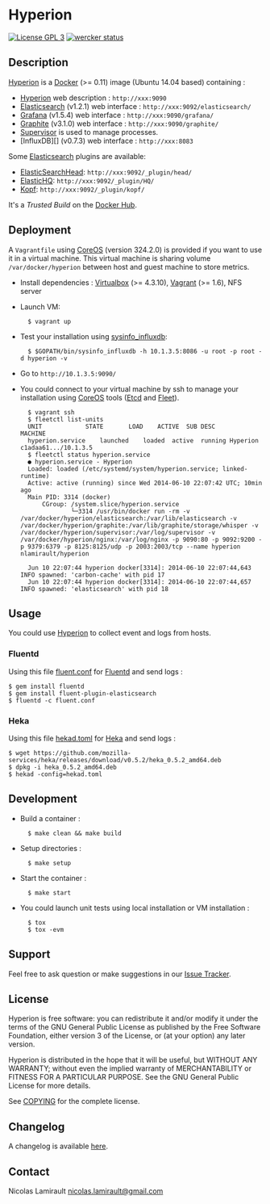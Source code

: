 # Hyperion

[![License GPL 3][badge-license]][COPYING]
[![wercker status](https://app.wercker.com/status/a6dff1d550ed9c6aa3c466045bf1d51f/s "wercker status")](https://app.wercker.com/project/bykey/a6dff1d550ed9c6aa3c466045bf1d51f)

## Description

[Hyperion][] is a [Docker][] (>= 0.11) image (Ubuntu 14.04 based) containing :
* [Hyperion][] web description : `http://xxx:9090`
* [Elasticsearch][] (v1.2.1) web interface : `http://xxx:9092/elasticsearch/`
* [Grafana][] (v1.5.4) web interface : `http://xxx:9090/grafana/`
* [Graphite][] (v3.1.0) web interface : `http://xxx:9090/graphite/`
* [Supervisor][] is used to manage processes.
* [InfluxDB][] (v0.7.3) web interface : `http://xxx:8083`

Some [Elasticsearch][] plugins are available:
* [ElasticSearchHead][]: `http://xxx:9092/_plugin/head/`
* [ElasticHQ][]: `http://xxx:9092/_plugin/HQ/`
* [Kopf][]: `http://xxx:9092/_plugin/kopf/`

It's a *Trusted Build* on the [Docker Hub](https://registry.hub.docker.com/u/nlamirault/hyperion).


## Deployment

A `Vagrantfile` using [CoreOS][] (version 324.2.0) is provided if you want to use it in a virtual machine. This virtual machine is sharing volume `/var/docker/hyperion` between host and guest machine to store metrics.

* Install dependencies : [Virtualbox][] (>= 4.3.10), [Vagrant][] (>= 1.6), NFS server

* Launch VM:

        $ vagrant up

* Test your installation using [sysinfo_influxdb][]:

        $ $GOPATH/bin/sysinfo_influxdb -h 10.1.3.5:8086 -u root -p root -d hyperion -v

* Go to `http://10.1.3.5:9090/`

* You could connect to your virtual machine by ssh to manage your installation using [CoreOS][] tools ([Etcd][] and [Fleet][]).

        $ vagrant ssh
        $ fleetctl list-units
        UNIT			STATE		LOAD	ACTIVE	SUB	DESC		MACHINE
        hyperion.service	launched	loaded	active	running	Hyperion	c1adaa61.../10.1.3.5
        $ fleetctl status hyperion.service
        ● hyperion.service - Hyperion
        Loaded: loaded (/etc/systemd/system/hyperion.service; linked-runtime)
        Active: active (running) since Wed 2014-06-10 22:07:42 UTC; 10min ago
        Main PID: 3314 (docker)
            CGroup: /system.slice/hyperion.service
                    └─3314 /usr/bin/docker run -rm -v /var/docker/hyperion/elasticsearch:/var/lib/elasticsearch -v /var/docker/hyperion/graphite:/var/lib/graphite/storage/whisper -v /var/docker/hyperion/supervisor:/var/log/supervisor -v /var/docker/hyperion/nginx:/var/log/nginx -p 9090:80 -p 9092:9200 -p 9379:6379 -p 8125:8125/udp -p 2003:2003/tcp --name hyperion nlamirault/hyperion

        Jun 10 22:07:44 hyperion docker[3314]: 2014-06-10 22:07:44,643 INFO spawned: 'carbon-cache' with pid 17
        Jun 10 22:07:44 hyperion docker[3314]: 2014-06-10 22:07:44,657 INFO spawned: 'elasticsearch' with pid 18



## Usage

You could use [Hyperion][] to collect event and logs from hosts.

### Fluentd

Using this file [fluent.conf][] for [Fluentd][] and send logs :

    $ gem install fluentd
    $ gem install fluent-plugin-elasticsearch
    $ fluentd -c fluent.conf

### Heka

Using this file [hekad.toml][] for [Heka][] and send logs :

    $ wget https://github.com/mozilla-services/heka/releases/download/v0.5.2/heka_0.5.2_amd64.deb
    $ dpkg -i heka_0.5.2_amd64.deb
    $ hekad -config=hekad.toml


## Development

* Build a container :

        $ make clean && make build

* Setup directories :

        $ make setup

* Start the container :

        $ make start

* You could launch unit tests using local installation or VM installation :

        $ tox
        $ tox -evm


## Support

Feel free to ask question or make suggestions in our [Issue Tracker][].


## License

Hyperion is free software: you can redistribute it and/or modify it under the
terms of the GNU General Public License as published by the Free Software
Foundation, either version 3 of the License, or (at your option) any later
version.

Hyperion is distributed in the hope that it will be useful, but WITHOUT ANY
WARRANTY; without even the implied warranty of MERCHANTABILITY or FITNESS FOR A
PARTICULAR PURPOSE.  See the GNU General Public License for more details.

See [COPYING][] for the complete license.


## Changelog

A changelog is available [here](ChangeLog.md).


## Contact

Nicolas Lamirault <nicolas.lamirault@gmail.com>



[Hyperion]: https://github.com/nlamirault/hyperion
[COPYING]: https://github.com/nlamirault/hyperion/blob/master/COPYING
[Issue tracker]: https://github.com/nlamirault/hyperion/issues
[fluent.conf]: https://github.com/nlamirault/hyperion/blob/master/logs/fluent.conf
[hekad.toml]: https://github.com/nlamirault/hyperion/blob/master/logs/hekad.toml

[badge-license]: https://img.shields.io/badge/license-GPL_3-green.svg?style=flat

[Docker]: https://www.docker.io
[CoreOS]: http://coreos.com
[Etcd]: http://coreos.com/using-coreos/etcd
[Fleet]: http://coreos.com/using-coreos/clustering/
[Nginx]: http://nginx.org
[Elasticsearch]: http://www.elasticsearch.org
[Redis]: http://www.redis.io
[Graphite]: http://graphite.readthedocs.org/en/latest
[Grafana]: http://grafana.org/
[Carbon]: http://graphite.readthedocs.org/en/latest/carbon-daemons.html
[Statsd]: https://github.com/etsy/statsd/wiki
[ElasticSearchHead]: http://mobz.github.io/elasticsearch-head
[ElasticHQ]: http://www.elastichq.org
[Kopf]: https://github.com/lmenezes/elasticsearch-kopf
[Virtualbox]: https://www.virtualbox.org
[Vagrant]: http://downloads.vagrantup.com
[Fluentd]: http://fluentd.org/
[Heka]: http://hekad.readthedocs.org/en/latest/
[Supervisor]: http://supervisord.org
[sysinfo_influxdb]: https://github.com/novaquark/sysinfo_influxdb
